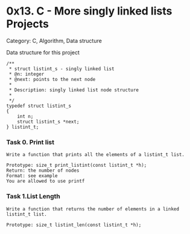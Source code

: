 # 0x13. C - More singly linked lists Projects
Category: C, Algorithm, Data structure

Data structure for this project
````
/**
 * struct listint_s - singly linked list
 * @n: integer
 * @next: points to the next node
 *
 * Description: singly linked list node structure
 * 
 */
typedef struct listint_s
{
    int n;
    struct listint_s *next;
} listint_t;

````

### Task 0. Print list
````
Write a function that prints all the elements of a listint_t list.

Prototype: size_t print_listint(const listint_t *h);
Return: the number of nodes
Format: see example
You are allowed to use printf
````

### Task 1.List Length
````
Write a function that returns the number of elements in a linked listint_t list.

Prototype: size_t listint_len(const listint_t *h);
````
